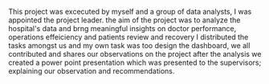 This project was excecuted  by myself and a group of data analysts, I was appointed the project leader.
the aim of the project was to analyze the hospital's data and brng meaningful insights on doctor performance, operations effeiciency and patients review and recovery
I distributed the tasks amongst us and my own task was too design the dashboard, we all contributed and shares our observations on the project
after the analysis we created a power point presentation which was presented to the supervisors; explaining our observation and recommendations.
